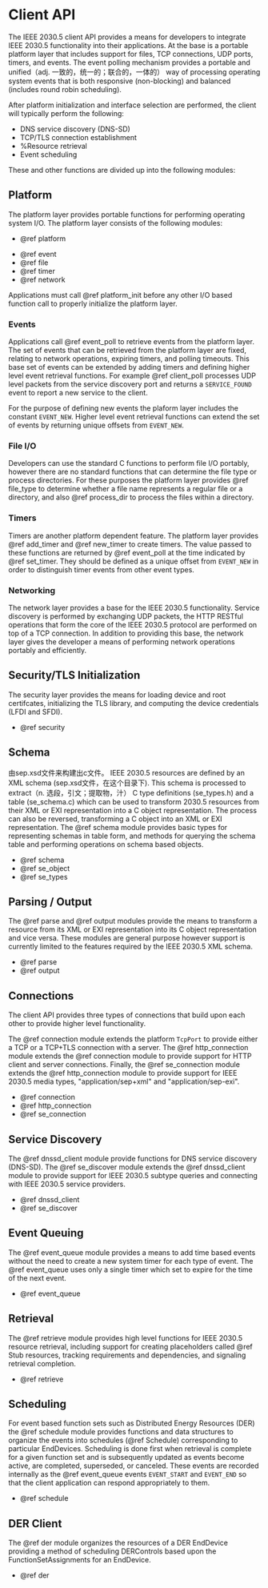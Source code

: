 Client API
==========

The IEEE 2030.5 client API provides a means for developers to integrate IEEE
2030.5 functionality into their applications. At the base is a portable
platform layer that includes support for files, TCP connections, UDP ports,
timers, and events. The event polling mechanism provides a portable and unified（adj. 一致的，统一的；联合的，一体的）
way of processing operating system events that is both responsive
(non-blocking) and balanced (includes round robin scheduling).

After platform initialization and interface selection are performed, the client
will typically perform the following:

-   DNS service discovery (DNS-SD)
-   TCP/TLS connection establishment
-   %Resource retrieval
-   Event scheduling

These and other functions are divided up into the following modules:

Platform
--------

The platform layer provides portable functions for performing operating system
I/O. The platform layer consists of the following modules:

-   @ref platform
  *  @ref event
  *  @ref file
  *  @ref timer
  *  @ref network

Applications must call @ref platform_init before any other I/O based function
call to properly initialize the platform layer.

### Events

Applications call @ref event_poll to retrieve events from the platform layer.
The set of events that can be retrieved from the platform layer are fixed,
relating to network operations, expiring timers, and polling timeouts. This
base set of events can be extended by adding timers and defining higher level
event retrieval functions. For example @ref client_poll processes UDP level
packets from the service discovery port and returns a `SERVICE_FOUND` event to
report a new service to the client.

For the purpose of defining new events the plaform layer includes the constant
`EVENT_NEW`. Higher level event retrieval functions can extend the set of events
by returning unique offsets from `EVENT_NEW`.

### File I/O

Developers can use the standard C functions to perform file I/O portably,
however there are no standard functions that can determine the file type or
process directories. For these purposes the platform layer provides
@ref file_type to determine whether a file name represents a regular file or a
directory, and also @ref process_dir to process the files within a directory.

### Timers

Timers are another platform dependent feature. The platform layer provides
@ref add_timer and @ref new_timer to create timers. The value passed to these
functions are returned by @ref event_poll at the time indicated by
@ref set_timer. They should be defined as a unique offset from `EVENT_NEW` in
order to distinguish timer events from other event types.

### Networking

The network layer provides a base for the IEEE 2030.5 functionality. Service
discovery is performed by exchanging UDP packets, the HTTP RESTful operations
that form the core of the IEEE 2030.5 protocol are performed on top of a TCP
connection. In addition to providing this base, the network layer gives the
developer a means of performing network operations portably and efficiently.

Security/TLS Initialization
---------------------------

The security layer provides the means for loading device and root certifcates,
initializing the TLS library, and computing the device credentials (LFDI and
SFDI).

-   @ref security

Schema
------
由sep.xsd文件来构建出c文件。
IEEE 2030.5 resources are defined by an XML schema (sep.xsd文件，在这个目录下). This schema is
processed to extract（n. 选段，引文；提取物，汁） C type definitions (se_types.h) and a table (se_schema.c)
which can be used to transform 2030.5 resources from their XML or EXI
representation into a C object representation. The process can also be
reversed, transforming a C object into an XML or EXI representation. The
@ref schema module provides basic types for representing schemas in table form,
and methods for querying the schema table and performing operations on schema
based objects.

-   @ref schema
-   @ref se_object
-   @ref se_types

Parsing / Output
----------------

The @ref parse and @ref output modules provide the means to transform a
resource from its XML or EXI representation into its C object representation
and vice versa. These modules are general purpose however support is currently
limited to the features required by the IEEE 2030.5 XML schema.

-   @ref parse
-   @ref output

Connections
-----------

The client API provides three types of connections that build upon each other
to provide higher level functionality.

The @ref connection module extends the platform `TcpPort` to provide either a
TCP or a TCP+TLS connection with a server.  The @ref http_connection module
extends the @ref connection module to provide support for HTTP client and
server connections. Finally, the @ref se_connection module extends the
@ref http_connection module to provide support for IEEE 2030.5 media types,
"application/sep+xml" and "application/sep-exi".

-   @ref connection
-   @ref http_connection
-   @ref se_connection

Service Discovery
-----------------

The @ref dnssd_client module provide functions for DNS service discovery
(DNS-SD). The @ref se_discover module extends the @ref dnssd_client module to
provide support for IEEE 2030.5 subtype queries and connecting with IEEE 2030.5
service providers.

-   @ref dnssd_client
-   @ref se_discover

Event Queuing
-------------

The @ref event_queue module provides a means to add time based events without
the need to create a new system timer for each type of event. The
@ref event_queue uses only a single timer which set to expire for the time of
the next event.

-   @ref event_queue

Retrieval
---------

The @ref retrieve module provides high level functions for IEEE 2030.5 resource
retrieval, including support for creating placeholders called @ref Stub
resources, tracking requirements and dependencies, and signaling retrieval
completion.

-   @ref retrieve

Scheduling
----------
For event based function sets such as Distributed Energy Resources (DER) the
@ref schedule module provides functions and data structures to organize the
events into schedules (@ref Schedule) corresponding to particular EndDevices.
Scheduling is done first when retrieval is complete for a given function set
and is subsequently updated as events become active, are completed, superseded,
or canceled. These events are recorded internally as the @ref event_queue
events `EVENT_START` and `EVENT_END` so that the client application can respond
appropriately to them.

-   @ref schedule

DER Client
----------

The @ref der module organizes the resources of a DER EndDevice providing a
method of scheduling DERControls based upon the FunctionSetAssignments for an
EndDevice.

-   @ref der
